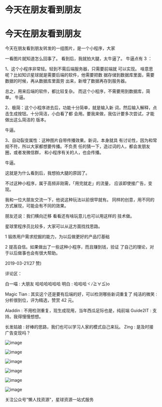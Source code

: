 # 今天在朋友看到朋友

# 今天在朋友看到朋友

今天在朋友看到朋友转发的一组图片，是一个小程序，大家

一看图片就知道怎么回事了。 看到后，我就拍大腿，太牛逼了。 牛逼点有 3 ：

1、这个小程序非常轻。轻到不需后端服务器，只需要前端就 可以实现。 啥意思呢？比如知识星球就是需要后端的软件，他需要把数 据存储到数据库里面，需要数据的时候，再从数据库里面劳 出来，新增了数据再存到服务器。

总之，用来后端的软件，都比较复杂。 而这个小程序，不需要用到数据库，简单。 牛逼。

2、极简：这个小程序进去后，功能十分简单，就是输入新 词，然后输入解释，点击生成按钮。十分简洁，小白看了都 会用。要我来做，我估计要多次尝试，才能做出这么简洁的 版本。

牛逼。

3、自动裂变属性：这种图片自带传播效果。新词，本身就具 有讨论性，因为和常规不符，所以大家都想要传播。不负责 任的猜一下，造过词的人，都会发朋友圈，或者发微信群， 和小程序有关的人，也会传播。

牛逼。

这就是为什么看到后，我想拍大腿的原因了。

不过这种小程序，属于高频非刚需，「用完就走」的流量， 应该即使接广告，变现。

我和一位大朋友交流一下，他说这种玩法以前很早就有。 同样的创意，用不同的方式展现，可能会有不同的效果。

朋友还说：我们横向迁移 看看还有啥玩意儿也可以用这样的 技术做。

星球里程序员比较多，大家可以从这方面找找思路。

1 锻炼用户需求挖掘的能力，为以后做更好的产品打基础

2 提高自信。如果做出了一些这种小程序，而且赚到钱，验证 了自己的理论，对于以后做事也会有很大帮助。

2019-03-21(27 赞)

评论区：

白一喵 : 大朋友 哈哈哈哈哈哈 明白 : 哈哈哈ヾﾉ≧∀≦)o

Magic Tian : 其实这个还是要有后端的好，可以检测哪些新词重复了 纯洁的微笑 : 分析很到位，评为精选，赞赏 42 元。

Aladdin : 不用检测重复，现生成现用，当年西瓜足际也是，纯前端 Guide2IT : 支持。我得慢慢想想。

长发姑娘 : 好棒的思路，我们也可以学习人家的模式自己来玩。 Zing : 是及时接广告变现吗？

![image](img/Image_114.png)

![image](img/Image_115.png)

![image](img/Image_116.png)

![image](img/Image_117.png)

![image](img/Image_118.png)

![image](img/Image_119.png)

关注公众号"懒人找资源"，星球资源一站式服务